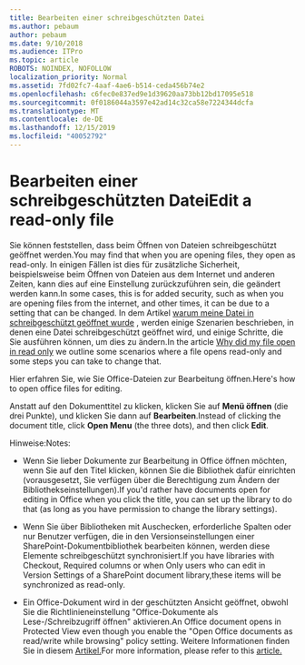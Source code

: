 ```yaml
---
title: Bearbeiten einer schreibgeschützten Datei
ms.author: pebaum
author: pebaum
ms.date: 9/10/2018
ms.audience: ITPro
ms.topic: article
ROBOTS: NOINDEX, NOFOLLOW
localization_priority: Normal
ms.assetid: 7fd02fc7-4aaf-4ae6-b514-ceda456b74e2
ms.openlocfilehash: c6fec0e837ed9e1d39620aa73bb12bd17095e518
ms.sourcegitcommit: 0f0186044a3597e42ad14c32ca58e7224344dcfa
ms.translationtype: MT
ms.contentlocale: de-DE
ms.lasthandoff: 12/15/2019
ms.locfileid: "40052792"
---
```

# <a name="edit-a-read-only-file"></a><span data-ttu-id="6554f-102">Bearbeiten einer schreibgeschützten Datei</span><span class="sxs-lookup"><span data-stu-id="6554f-102">Edit a read-only file</span></span>

<span data-ttu-id="6554f-103">Sie können feststellen, dass beim Öffnen von Dateien schreibgeschützt geöffnet werden.</span><span class="sxs-lookup"><span data-stu-id="6554f-103">You may find that when you are opening files, they open as read-only.</span></span> <span data-ttu-id="6554f-104">In einigen Fällen ist dies für zusätzliche Sicherheit, beispielsweise beim Öffnen von Dateien aus dem Internet und anderen Zeiten, kann dies auf eine Einstellung zurückzuführen sein, die geändert werden kann.</span><span class="sxs-lookup"><span data-stu-id="6554f-104">In some cases, this is for added security, such as when you are opening files from the internet, and other times, it can be due to a setting that can be changed.</span></span> <span data-ttu-id="6554f-105">In dem Artikel [warum meine Datei in schreibgeschützt geöffnet wurde](https://support.office.com/article/Why-did-my-file-open-read-only-3ab4b792-da50-4b38-8628-14c64e1f1d15) , werden einige Szenarien beschrieben, in denen eine Datei schreibgeschützt geöffnet wird, und einige Schritte, die Sie ausführen können, um dies zu ändern.</span><span class="sxs-lookup"><span data-stu-id="6554f-105">In the article [Why did my file open in read only](https://support.office.com/article/Why-did-my-file-open-read-only-3ab4b792-da50-4b38-8628-14c64e1f1d15) we outline some scenarios where a file opens read-only and some steps you can take to change that.</span></span>

<span data-ttu-id="6554f-106">Hier erfahren Sie, wie Sie Office-Dateien zur Bearbeitung öffnen.</span><span class="sxs-lookup"><span data-stu-id="6554f-106">Here's how to open office files for editing.</span></span>

<span data-ttu-id="6554f-107">Anstatt auf den Dokumenttitel zu klicken, klicken Sie auf **Menü öffnen** (die drei Punkte), und klicken Sie dann auf **Bearbeiten**.</span><span class="sxs-lookup"><span data-stu-id="6554f-107">Instead of clicking the document title, click **Open Menu** (the three dots), and then click **Edit**.</span></span>

<span data-ttu-id="6554f-108">Hinweise:</span><span class="sxs-lookup"><span data-stu-id="6554f-108">Notes:</span></span>

- <span data-ttu-id="6554f-109">Wenn Sie lieber Dokumente zur Bearbeitung in Office öffnen möchten, wenn Sie auf den Titel klicken, können Sie die Bibliothek dafür einrichten (vorausgesetzt, Sie verfügen über die Berechtigung zum Ändern der Bibliothekseinstellungen).</span><span class="sxs-lookup"><span data-stu-id="6554f-109">If you'd rather have documents open for editing in Office when you click the title, you can set up the library to do that (as long as you have permission to change the library settings).</span></span>

- <span data-ttu-id="6554f-110">Wenn Sie über Bibliotheken mit Auschecken, erforderliche Spalten oder nur Benutzer verfügen, die in den Versionseinstellungen einer SharePoint-Dokumentbibliothek bearbeiten können, werden diese Elemente schreibgeschützt synchronisiert.</span><span class="sxs-lookup"><span data-stu-id="6554f-110">If you have libraries with Checkout, Required columns or when Only users who can edit in Version Settings of a SharePoint document library,these items will be synchronized as read-only.</span></span>

- <span data-ttu-id="6554f-111">Ein Office-Dokument wird in der geschützten Ansicht geöffnet, obwohl Sie die Richtlinieneinstellung "Office-Dokumente als Lese-/Schreibzugriff öffnen" aktivieren.</span><span class="sxs-lookup"><span data-stu-id="6554f-111">An Office document opens in Protected View even though you enable the "Open Office documents as read/write while browsing" policy setting.</span></span> <span data-ttu-id="6554f-112">Weitere Informationen finden Sie in diesem [Artikel.](https://support.microsoft.com/help/983047/an-office-document-opens-in-protected-view-even-though-you-enable-the)</span><span class="sxs-lookup"><span data-stu-id="6554f-112">For more information, please refer to this [article.](https://support.microsoft.com/help/983047/an-office-document-opens-in-protected-view-even-though-you-enable-the)</span></span>

